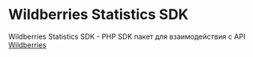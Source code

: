 # Wildberries Statistics SDK

Wildberries Statistics SDK - PHP SDK пакет для взаимодействия с API [Wildberries](https://images.wbstatic.net/portal/education/Kak_rabotat'_s_servisom_statistiki.pdf)